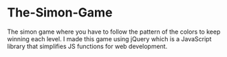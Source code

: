 # The-Simon-Game
The simon game where you have to follow the pattern of the colors to keep winning each level.
I made this game using jQuery which is a JavaScript library that simplifies JS functions for web development.
